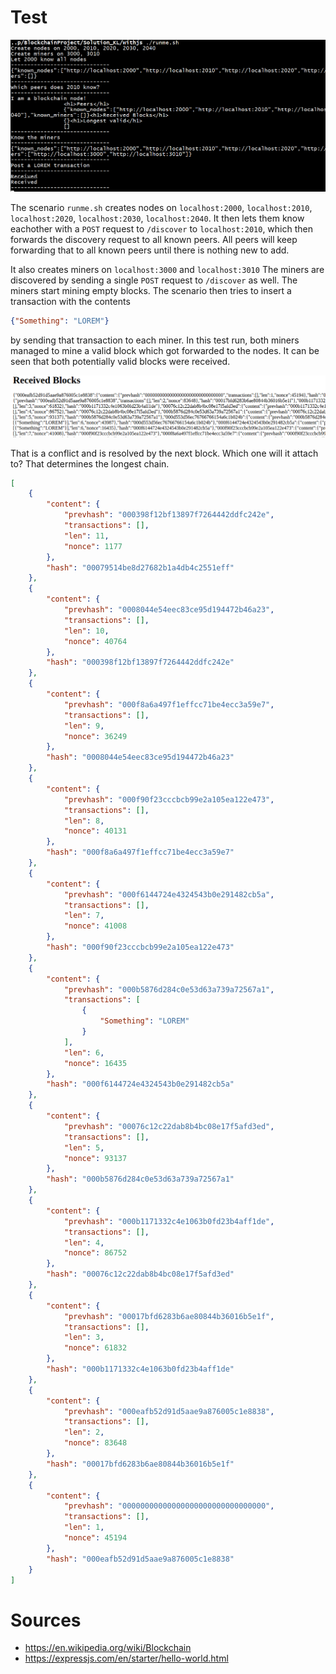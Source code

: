 # Test

![screenshot](screenshot.png)

The scenario `runme.sh` creates nodes on `localhost:2000`, `localhost:2010`,
`localhost:2020`, `localhost:2030`, `localhost:2040`.
It then lets them know eachother with a `POST` request to `/discover`
to `localhost:2010`, which then forwards the discovery request to all
known peers. All peers will keep forwarding that to all known peers
until there is nothing new to add.

It also creates miners on `localhost:3000` and `localhost:3010`
The miners are discovered by sending a single `POST` request to `/discover`
as well. The miners start mining empty blocks.
The scenario then tries to insert a transaction with the contents

```json
{"Something": "LOREM"}
```

by sending that transaction to each miner. In this test run, both
miners managed to mine a valid block which got forwarded to the nodes.
It can be seen that both potentially valid blocks were received.

![conflict](conflict.png)

That is a conflict and is resolved by the next block. Which one
will it attach to? That determines the longest chain.



```json
[
    {
        "content": {
            "prevhash": "000398f12bf13897f7264442ddfc242e",
            "transactions": [],
            "len": 11,
            "nonce": 1177
        },
        "hash": "00079514be8d27682b1a4db4c2551eff"
    },
    {
        "content": {
            "prevhash": "0008044e54eec83ce95d194472b46a23",
            "transactions": [],
            "len": 10,
            "nonce": 40764
        },
        "hash": "000398f12bf13897f7264442ddfc242e"
    },
    {
        "content": {
            "prevhash": "000f8a6a497f1effcc71be4ecc3a59e7",
            "transactions": [],
            "len": 9,
            "nonce": 36249
        },
        "hash": "0008044e54eec83ce95d194472b46a23"
    },
    {
        "content": {
            "prevhash": "000f90f23cccbcb99e2a105ea122e473",
            "transactions": [],
            "len": 8,
            "nonce": 40131
        },
        "hash": "000f8a6a497f1effcc71be4ecc3a59e7"
    },
    {
        "content": {
            "prevhash": "000f6144724e4324543b0e291482cb5a",
            "transactions": [],
            "len": 7,
            "nonce": 41008
        },
        "hash": "000f90f23cccbcb99e2a105ea122e473"
    },
    {
        "content": {
            "prevhash": "000b5876d284c0e53d63a739a72567a1",
            "transactions": [
                {
                    "Something": "LOREM"
                }
            ],
            "len": 6,
            "nonce": 16435
        },
        "hash": "000f6144724e4324543b0e291482cb5a"
    },
    {
        "content": {
            "prevhash": "00076c12c22dab8b4bc08e17f5afd3ed",
            "transactions": [],
            "len": 5,
            "nonce": 93137
        },
        "hash": "000b5876d284c0e53d63a739a72567a1"
    },
    {
        "content": {
            "prevhash": "000b1171332c4e1063b0fd23b4aff1de",
            "transactions": [],
            "len": 4,
            "nonce": 86752
        },
        "hash": "00076c12c22dab8b4bc08e17f5afd3ed"
    },
    {
        "content": {
            "prevhash": "00017bfd6283b6ae80844b36016b5e1f",
            "transactions": [],
            "len": 3,
            "nonce": 61832
        },
        "hash": "000b1171332c4e1063b0fd23b4aff1de"
    },
    {
        "content": {
            "prevhash": "000eafb52d91d5aae9a876005c1e8838",
            "transactions": [],
            "len": 2,
            "nonce": 83648
        },
        "hash": "00017bfd6283b6ae80844b36016b5e1f"
    },
    {
        "content": {
            "prevhash": "00000000000000000000000000000000",
            "transactions": [],
            "len": 1,
            "nonce": 45194
        },
        "hash": "000eafb52d91d5aae9a876005c1e8838"
    }
]
```


# Sources
- https://en.wikipedia.org/wiki/Blockchain
- https://expressjs.com/en/starter/hello-world.html
